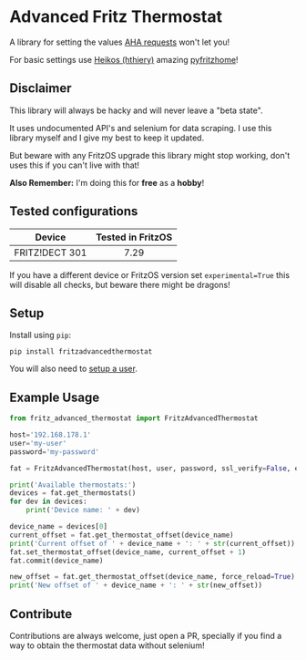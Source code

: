 # Advanced Fritz Thermostat

A library for setting the values [AHA requests](https://avm.de/fileadmin/user_upload/Global/Service/Schnittstellen/AHA-HTTP-Interface.pdf) won't let you!

For basic settings use [Heikos (hthiery)](https://github.com/hthiery) amazing [pyfritzhome](https://github.com/hthiery/python-fritzhome)!

## Disclaimer

This library will always be hacky and will never leave a "beta state".

It uses undocumented API's and selenium for data scraping.
I use this library myself and I give my best to keep it updated.

But beware with any FritzOS upgrade this library might stop working, don't uses this if you can't live with that!

**Also Remember:** I'm doing this for **free** as a **hobby**!


## Tested configurations

|     Device     | Tested in FritzOS |
|:--------------:|:-----------------:|
| FRITZ!DECT 301 |       7.29        |

If you have a different device or FritzOS version set `experimental=True` this will disable all checks, but beware there might be dragons!

## Setup

Install using `pip`:

```shell
pip install fritzadvancedthermostat
```

You will also need to [setup a user](https://github.com/hthiery/python-fritzhome#fritzbox-user).

## Example Usage

```python
from fritz_advanced_thermostat import FritzAdvancedThermostat

host='192.168.178.1'
user='my-user'
password='my-password'

fat = FritzAdvancedThermostat(host, user, password, ssl_verify=False, experimental=False)

print('Available thermostats:')
devices = fat.get_thermostats()
for dev in devices:
    print('Device name: ' + dev)

device_name = devices[0]
current_offset = fat.get_thermostat_offset(device_name)
print('Current offset of ' + device_name + ': ' + str(current_offset))
fat.set_thermostat_offset(device_name, current_offset + 1)
fat.commit(device_name)

new_offset = fat.get_thermostat_offset(device_name, force_reload=True)
print('New offset of ' + device_name + ': ' + str(new_offset))
```

## Contribute

Contributions are always welcome, just open a PR, specially if you find a way to obtain the thermostat data without selenium!
